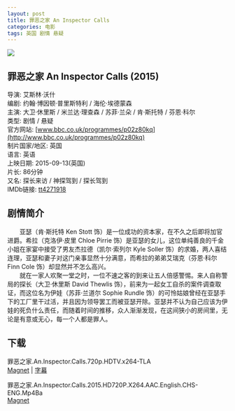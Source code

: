 ```yaml
---
layout: post
title: 罪恶之家 An Inspector Calls
categories: 电影
tags: 英国 剧情 悬疑
---
```


[![](http://i12.tietuku.cn/8048ebab361f4db8t.jpg)](http://i12.tietuku.cn/8048ebab361f4db8.jpg)

## 罪恶之家 An Inspector Calls (2015)
导演: 艾斯林·沃什  
编剧: 约翰·博因顿·普里斯特利 / 海伦·埃德蒙森  
主演: 大卫·休里斯 / 米兰达·理查森 / 苏菲·兰朵 / 肯·斯托特 / 芬恩·科尔  
类型: 剧情 / 悬疑  
官方网站: [www.bbc.co.uk/programmes/p02z80kq](http://www.bbc.co.uk/programmes/p02z80kq)  
制片国家/地区: 英国  
语言: 英语  
上映日期: 2015-09-13(英国)  
片长: 86分钟  
又名: 探长来访 / 神探驾到 / 探长驾到  
IMDb链接: [tt4271918](http://www.imdb.com/title/tt4271918)

## 剧情简介
　　亚瑟（肯·斯托特 Ken Stott 饰）是一位成功的资本家，在不久之后即将加官进爵。希拉（克洛伊·皮里 Chloe Pirrie 饰）是亚瑟的女儿，这位单纯善良的千金小姐在家宴中接受了男友杰拉德（凯尔·索列尔 Kyle Soller 饰）的求婚，两人喜结连理，亚瑟和妻子对这门亲事显然十分满意，而希拉的弟弟艾瑞克（芬恩·科尔 Finn Cole 饰）却显然并不怎么高兴。  
　　就在一家人欢聚一堂之时，一位不速之客的到来让五人倍感警惕。来人自称警局的探长（大卫·休里斯 David Thewlis 饰），前来为一起女工自杀的案件调查取证，而这位名为伊娃（苏菲·兰道尔 Sophie Rundle 饰）的可怜姑娘曾经在亚瑟手下的工厂里干过活，并且因为领导罢工而被亚瑟开除。亚瑟并不认为自己应该为伊娃的死负什么责任，而随着时间的推移，众人渐渐发现，在这间狭小的房间里，无论是有意或无心，每一个人都是罪人。

## 下载
罪恶之家.An.Inspector.Calls.720p.HDTV.x264-TLA  
[Magnet](magnet:?xt=urn:btih:DC6CAF7AFEC0BC47A7ABC07FDA10014B77F620E5) | [字幕](http://7xqm73.com1.z0.glb.clouddn.com/2015%2FAn.Inspector.Calls.720p.HDTV.x264-TLA.zip)

罪恶之家.An.Inspector.Calls.2015.HD720P.X264.AAC.English.CHS-ENG.Mp4Ba  
[Magnet](magnet:?xt=urn:btih:d05a5d5bbcdbee7e898533827c1283560dcb2281)
